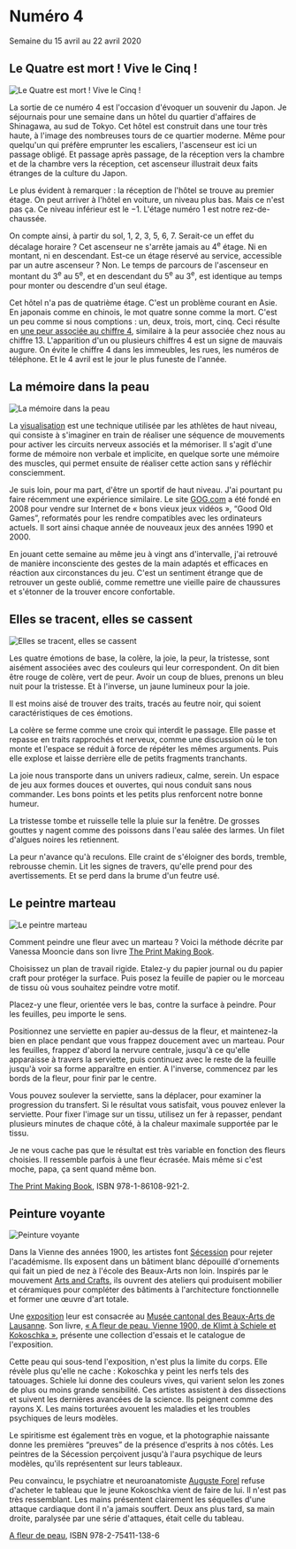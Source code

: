 # Numéro 4

Semaine du 15 avril au 22 avril 2020

## Le Quatre est mort ! Vive le Cinq !

![Le Quatre est mort ! Vive le Cinq !](le-quatre-est-mort-vive-le-cinq.jpg)

La sortie de ce numéro 4 est l'occasion d'évoquer un souvenir du Japon.
Je séjournais pour une semaine dans un hôtel du quartier d'affaires
de Shinagawa, au sud de Tokyo. Cet hôtel est construit dans une tour
très haute, à l'image des nombreuses tours de ce quartier moderne.
Même pour quelqu'un qui préfère emprunter les escaliers,
l'ascenseur est ici un passage obligé. Et passage après passage,
de la réception vers la chambre et de la chambre vers la réception,
cet ascenseur illustrait deux faits étranges de la culture du Japon.

Le plus évident à remarquer :
la réception de l'hôtel se trouve au premier étage.
On peut arriver à l'hôtel en voiture, un niveau plus bas.
Mais ce n'est pas ça. Ce niveau inférieur est le −1.
L'étage numéro 1 est notre rez-de-chaussée.

On compte ainsi, à partir du sol, 1, 2, 3, 5, 6, 7.
Serait-ce un effet du décalage horaire ?
Cet ascenseur ne s'arrête jamais au 4<sup>e</sup> étage.
Ni en montant, ni en descendant.
Est-ce un étage réservé au service, accessible par un autre ascenseur ?
Non. Le temps de parcours de l'ascenseur en montant du 3<sup>e</sup>
au 5<sup>e</sup>, et en descendant du 5<sup>e</sup> au 3<sup>e</sup>,
est identique au temps pour monter ou descendre d'un seul étage.

Cet hôtel n'a pas de quatrième étage. C'est un problème courant en Asie.
En japonais comme en chinois, le mot quatre sonne comme la mort.
C'est un peu comme si nous comptions : un, deux, trois, mort, cinq.
Ceci résulte en [une peur associée au chiffre 4][4PHOBIA],
similaire à la peur associée chez nous au chiffre 13.
L'apparition d'un ou plusieurs chiffres 4 est un signe de mauvais augure.
On évite le chiffre 4 dans les immeubles, les rues, les numéros de téléphone.
Et le 4 avril est le jour le plus funeste de l'année.

[4PHOBIA]: https://en.wikipedia.org/wiki/Tetraphobia

## La mémoire dans la peau

![La mémoire dans la peau](la-memoire-dans-la-peau.jpg)

La [visualisation][] est une technique utilisée par les athlètes
de haut niveau, qui consiste à s'imaginer en train de réaliser une séquence
de mouvements pour activer les circuits nerveux associés et la mémoriser.
Il s'agit d'une forme de mémoire non verbale et implicite,
en quelque sorte une mémoire des muscles, qui permet ensuite
de réaliser cette action sans y réfléchir consciemment.

Je suis loin, pour ma part, d'être un sportif de haut niveau.
J'ai pourtant pu faire récemment une expérience similaire.
Le site [GOG.com][] a été fondé en 2008 pour vendre sur Internet
de « bons vieux jeux vidéos », “Good Old Games”,
reformatés pour les rendre compatibles avec les ordinateurs actuels.
Il sort ainsi chaque année de nouveaux jeux des années 1990 et 2000.

En jouant cette semaine au même jeu à vingt ans d'intervalle,
j'ai retrouvé de manière inconsciente des gestes de la main
adaptés et efficaces en réaction aux circonstances du jeu.
C'est un sentiment étrange que de retrouver un geste oublié,
comme remettre une vieille paire de chaussures
et s'étonner de la trouver encore confortable.

[visualisation]: https://www.jonathanlelievre.com/fr/blogue/preparation-mentale-du-sportif-visualisation-dans-les-details-21
[GOG.com]: https://www.gog.com/

## Elles se tracent, elles se cassent

![Elles se tracent, elles se cassent](elles-se-tracent-elles-se-cassent.jpg)

Les quatre émotions de base, la colère, la joie, la peur, la tristesse,
sont aisément associées avec des couleurs qui leur correspondent.
On dit bien être rouge de colère, vert de peur.
Avoir un coup de blues, prenons un bleu nuit pour la tristesse.
Et à l'inverse, un jaune lumineux pour la joie.

Il est moins aisé de trouver des traits, tracés au feutre noir,
qui soient caractéristiques de ces émotions.

La colère se ferme comme une croix qui interdit le passage.
Elle passe et repasse en traits rapprochés et nerveux, comme une discussion
où le ton monte et l'espace se réduit à force de répéter les mêmes arguments.
Puis elle explose et laisse derrière elle de petits fragments tranchants.

La joie nous transporte dans un univers radieux, calme, serein.
Un espace de jeu aux formes douces et ouvertes,
qui nous conduit sans nous commander.
Les bons points et les petits plus renforcent notre bonne humeur.

La tristesse tombe et ruisselle telle la pluie sur la fenêtre.
De grosses gouttes y nagent comme des poissons dans l'eau salée des larmes.
Un filet d'algues noires les retiennent.

La peur n'avance qu'à reculons. Elle craint de s'éloigner des bords,
tremble, rebrousse chemin. Lit les signes de travers, qu'elle prend
pour des avertissements. Et se perd dans la brume d'un feutre usé.

[4DIRECTIONS]: https://conscience-quantique.com/extrait-3-les-4-directions-des-emotions/
[EMOTIONS]: http://conscience-quantique.com/category/bd/emotions/

## Le peintre marteau

![Le peintre marteau](le-peintre-marteau.jpg)

Comment peindre une fleur avec un marteau ? Voici la méthode décrite
par Vanessa Mooncie dans son livre [The Print Making Book][].

Choisissez un plan de travail rigide. Etalez-y du papier journal ou
du papier craft pour protéger la surface. Puis posez la feuille de
papier ou le morceau de tissu où vous souhaitez peindre votre motif.

Placez-y une fleur, orientée vers le bas, contre la surface à peindre.
Pour les feuilles, peu importe le sens.

Positionnez une serviette en papier au-dessus de la fleur,
et maintenez-la bien en place pendant que vous frappez doucement
avec un marteau. Pour les feuilles, frappez d'abord la nervure
centrale, jusqu'à ce qu'elle apparaisse à travers la serviette,
puis continuez avec le reste de la feuille
jusqu'à voir sa forme apparaître en entier.
A l'inverse, commencez par les bords de la fleur, pour finir par le centre.

Vous pouvez soulever la serviette, sans la déplacer, pour examiner
la progression du transfert. Si le résultat vous satisfait, vous pouvez
enlever la serviette. Pour fixer l'image sur un tissu, utilisez un fer à
repasser, pendant plusieurs minutes de chaque côté, à la chaleur maximale
supportée par le tissu.

Je ne vous cache pas que le résultat est très variable en fonction
des fleurs choisies. Il ressemble parfois à une fleur écrasée.
Mais même si c'est moche, papa, ça sent quand même bon.

[The Print Making Book][], ISBN 978-1-86108-921-2.

[The Print Making Book]: https://www.gmcbooks.com/print-making-book-the/

## Peinture voyante

![Peinture voyante](peinture-voyante.jpg)

Dans la Vienne des années 1900, les artistes font [Sécession][]
pour rejeter l'académisme. Ils exposent dans un bâtiment blanc dépouillé
d'ornements qui fait un pied de nez à l'école des Beaux-Arts non loin.
Inspirés par le mouvement [Arts and Crafts][], ils ouvrent des ateliers
qui produisent mobilier et céramiques pour compléter des bâtiments
à l'architecture fonctionnelle et former une œuvre d'art totale.

Une [exposition][EXPO_MCBA] leur est consacrée au
[Musée cantonal des Beaux-Arts de Lausanne][MCBA].
Son livre,
[« A fleur de peau. Vienne 1900, de Klimt à Schiele et Kokoschka »][BOOK_MCBA],
présente une collection d'essais et le catalogue de l'exposition.

Cette peau qui sous-tend l'exposition, n'est plus la limite du corps.
Elle révèle plus qu'elle ne cache : Kokoschka y peint les nerfs tels
des tatouages. Schiele lui donne des couleurs vives, qui varient selon
les zones de plus ou moins grande sensibilité. Ces artistes assistent
à des dissections et suivent les dernières avancées de la science.
Ils peignent comme des rayons X. Les mains torturées avouent
les maladies et les troubles psychiques de leurs modèles.

Le spiritisme est également très en vogue, et la photographie naissante
donne les premières “preuves” de la présence d'esprits à nos côtés.
Les peintres de la Sécession perçoivent jusqu'à l'aura psychique de leurs
modèles, qu'ils représentent sur leurs tableaux.

Peu convaincu, le psychiatre et neuroanatomiste [Auguste Forel][] refuse
d'acheter le tableau que le jeune Kokoschka vient de faire de lui. Il n'est
pas très ressemblant. Les mains présentent clairement les séquelles d'une
attaque cardiaque dont il n'a jamais souffert. Deux ans plus tard,
sa main droite, paralysée par une série d'attaques, était celle du tableau.

[A fleur de peau][BOOK_MCBA], ISBN 978-2-75411-138-6

[Sécession]: https://fr.wikipedia.org/wiki/S%C3%A9cession_viennoise
[Arts and Crafts]: https://fr.wikipedia.org/wiki/Arts_%26_Crafts
[EXPO_MCBA]: https://www.mcba.ch/expositions/a-fleur-de-peau-vienne-1900-de-klimt-a-schiele-et-kokoschka/
[MCBA]: https://www.mcba.ch/
[BOOK_MCBA]: https://www.editions-hazan.fr/livre/fleur-de-peau-vienne-1900-de-klimt-schiele-et-kokoschka-9782754111386
[Auguste Forel]: https://fr.wikipedia.org/wiki/Auguste_Forel

